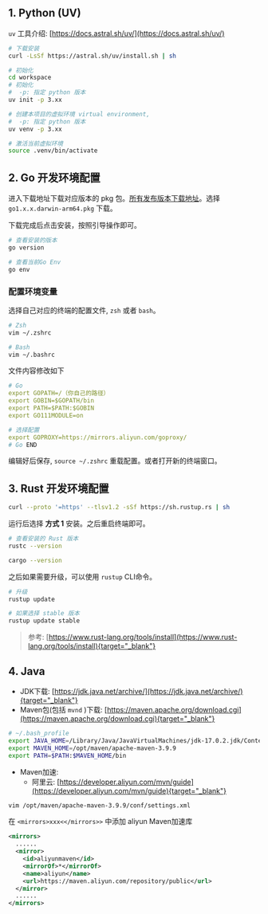 ## 1. Python (UV)

`uv` 工具介绍: [https://docs.astral.sh/uv/](https://docs.astral.sh/uv/)

```bash
# 下载安装
curl -LsSf https://astral.sh/uv/install.sh | sh

# 初始化
cd workspace
# 初始化
#  -p: 指定 python 版本
uv init -p 3.xx

# 创建本项目的虚拟环境 virtual environment,
#  -p: 指定 python 版本
uv venv -p 3.xx

# 激活当前虚拟环境
source .venv/bin/activate
```

## 2. Go 开发环境配置

进入下载地址下载对应版本的 pkg 包。[所有发布版本下载地址](https://go.dev/dl/)。选择 `go1.x.x.darwin-arm64.pkg` 下载。

下载完成后点击安装，按照引导操作即可。

```bash
# 查看安装的版本
go version

# 查看当前Go Env
go env
```

### 配置环境变量

选择自己对应的终端的配置文件, `zsh` 或者 `bash`。
```bash
# Zsh
vim ~/.zshrc

# Bash
vim ~/.bashrc
```

文件内容修改如下

```yaml
# Go
export GOPATH=/（你自己的路径）
export GOBIN=$GOPATH/bin
export PATH=$PATH:$GOBIN
export GO111MODULE=on

# 选择配置
export GOPROXY=https://mirrors.aliyun.com/goproxy/ 
# Go END
```

编辑好后保存, `source ~/.zshrc` 重载配置。或者打开新的终端窗口。


## 3. Rust 开发环境配置

```bash
curl --proto '=https' --tlsv1.2 -sSf https://sh.rustup.rs | sh
```

运行后选择 **方式 1** 安装。之后重启终端即可。

```bash
# 查看安装的 Rust 版本
rustc --version

cargo --version
```

之后如果需要升级，可以使用 `rustup` CLI命令。

```bash
# 升级
rustup update

# 如果选择 stable 版本
rustup update stable
```

> 参考: [https://www.rust-lang.org/tools/install](https://www.rust-lang.org/tools/install){target="_blank"}


## 4. Java

- JDK下载: [https://jdk.java.net/archive/](https://jdk.java.net/archive/){target="_blank"}
- Maven包(包括 `mvnd` )下载: [https://maven.apache.org/download.cgi](https://maven.apache.org/download.cgi){target="_blank"}

```bash
# ~/.bash_profile
export JAVA_HOME=/Library/Java/JavaVirtualMachines/jdk-17.0.2.jdk/Contents/Home
export MAVEN_HOME=/opt/maven/apache-maven-3.9.9
export PATH=$PATH:$MAVEN_HOME/bin
```

- Maven加速: 
    - 阿里云: [https://developer.aliyun.com/mvn/guide](https://developer.aliyun.com/mvn/guide){target="_blank"}

```bash
vim /opt/maven/apache-maven-3.9.9/conf/settings.xml
```

在 `<mirrors>xxx<</mirrors>>` 中添加 aliyun Maven加速库

```xml
<mirrors>
  ......
  <mirror>
    <id>aliyunmaven</id>
    <mirrorOf>*</mirrorOf>
    <name>aliyun</name>
    <url>https://maven.aliyun.com/repository/public</url>
  </mirror>
  ......
</mirrors>
```